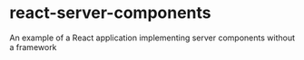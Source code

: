 # react-server-components
An example of a React application implementing server components without a framework
